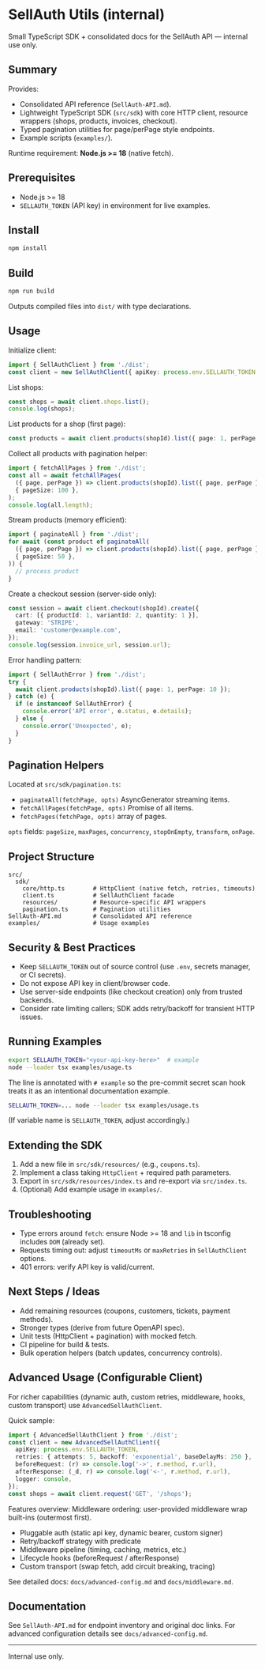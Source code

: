 # SellAuth Utils (internal)

Small TypeScript SDK + consolidated docs for the SellAuth API — internal use only.

## Summary

Provides:

- Consolidated API reference (`SellAuth-API.md`).
- Lightweight TypeScript SDK (`src/sdk`) with core HTTP client, resource wrappers (shops, products, invoices, checkout).
- Typed pagination utilities for page/perPage style endpoints.
- Example scripts (`examples/`).

Runtime requirement: **Node.js >= 18** (native fetch).

## Prerequisites

- Node.js >= 18
- `SELLAUTH_TOKEN` (API key) in environment for live examples.

## Install

```bash
npm install
```

## Build

```bash
npm run build
```

Outputs compiled files into `dist/` with type declarations.

## Usage

Initialize client:

```ts
import { SellAuthClient } from './dist';
const client = new SellAuthClient({ apiKey: process.env.SELLAUTH_TOKEN! });
```

List shops:

```ts
const shops = await client.shops.list();
console.log(shops);
```

List products for a shop (first page):

```ts
const products = await client.products(shopId).list({ page: 1, perPage: 20 });
```

Collect all products with pagination helper:

```ts
import { fetchAllPages } from './dist';
const all = await fetchAllPages(
  ({ page, perPage }) => client.products(shopId).list({ page, perPage }),
  { pageSize: 100 },
);
console.log(all.length);
```

Stream products (memory efficient):

```ts
import { paginateAll } from './dist';
for await (const product of paginateAll(
  ({ page, perPage }) => client.products(shopId).list({ page, perPage }),
  { pageSize: 50 },
)) {
  // process product
}
```

Create a checkout session (server-side only):

```ts
const session = await client.checkout(shopId).create({
  cart: [{ productId: 1, variantId: 2, quantity: 1 }],
  gateway: 'STRIPE',
  email: 'customer@example.com',
});
console.log(session.invoice_url, session.url);
```

Error handling pattern:

```ts
import { SellAuthError } from './dist';
try {
  await client.products(shopId).list({ page: 1, perPage: 10 });
} catch (e) {
  if (e instanceof SellAuthError) {
    console.error('API error', e.status, e.details);
  } else {
    console.error('Unexpected', e);
  }
}
```

## Pagination Helpers

Located at `src/sdk/pagination.ts`:

- `paginateAll(fetchPage, opts)` AsyncGenerator streaming items.
- `fetchAllPages(fetchPage, opts)` Promise of all items.
- `fetchPages(fetchPage, opts)` array of pages.

`opts` fields: `pageSize`, `maxPages`, `concurrency`, `stopOnEmpty`, `transform`, `onPage`.

## Project Structure

```
src/
  sdk/
    core/http.ts        # HttpClient (native fetch, retries, timeouts)
    client.ts           # SellAuthClient facade
    resources/          # Resource-specific API wrappers
    pagination.ts       # Pagination utilities
SellAuth-API.md         # Consolidated API reference
examples/               # Usage examples
```

## Security & Best Practices

- Keep `SELLAUTH_TOKEN` out of source control (use `.env`, secrets manager, or CI secrets).
- Do not expose API key in client/browser code.
- Use server-side endpoints (like checkout creation) only from trusted backends.
- Consider rate limiting callers; SDK adds retry/backoff for transient HTTP issues.

## Running Examples

```bash
export SELLAUTH_TOKEN="<your-api-key-here>"  # example
node --loader tsx examples/usage.ts
```

The line is annotated with `# example` so the pre-commit secret scan hook treats it as an intentional documentation example.

```bash
SELLAUTH_TOKEN=... node --loader tsx examples/usage.ts
```

(If variable name is `SELLAUTH_TOKEN`, adjust accordingly.)

## Extending the SDK

1. Add a new file in `src/sdk/resources/` (e.g., `coupons.ts`).
2. Implement a class taking `HttpClient` + required path parameters.
3. Export in `src/sdk/resources/index.ts` and re-export via `src/index.ts`.
4. (Optional) Add example usage in `examples/`.

## Troubleshooting

- Type errors around `fetch`: ensure Node >= 18 and `lib` in tsconfig includes `DOM` (already set).
- Requests timing out: adjust `timeoutMs` or `maxRetries` in `SellAuthClient` options.
- 401 errors: verify API key is valid/current.

## Next Steps / Ideas

- Add remaining resources (coupons, customers, tickets, payment methods).
- Stronger types (derive from future OpenAPI spec).
- Unit tests (HttpClient + pagination) with mocked fetch.
- CI pipeline for build & tests.
- Bulk operation helpers (batch updates, concurrency controls).

## Advanced Usage (Configurable Client)

For richer capabilities (dynamic auth, custom retries, middleware, hooks, custom transport) use `AdvancedSellAuthClient`.

Quick sample:

```ts
import { AdvancedSellAuthClient } from './dist';
const client = new AdvancedSellAuthClient({
  apiKey: process.env.SELLAUTH_TOKEN,
  retries: { attempts: 5, backoff: 'exponential', baseDelayMs: 250 },
  beforeRequest: (r) => console.log('->', r.method, r.url),
  afterResponse: (_d, r) => console.log('<-', r.method, r.url),
  logger: console,
});
const shops = await client.request('GET', '/shops');
```

Features overview:
Middleware ordering: user-provided middleware wrap built-ins (outermost first).

- Pluggable auth (static api key, dynamic bearer, custom signer)
- Retry/backoff strategy with predicate
- Middleware pipeline (timing, caching, metrics, etc.)
- Lifecycle hooks (beforeRequest / afterResponse)
- Custom transport (swap fetch, add circuit breaking, tracing)

See detailed docs: `docs/advanced-config.md` and `docs/middleware.md`.

## Documentation

See `SellAuth-API.md` for endpoint inventory and original doc links. For advanced configuration details see `docs/advanced-config.md`.

---

Internal use only.
